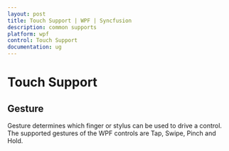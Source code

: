 ```yaml
---
layout: post
title: Touch Support | WPF | Syncfusion
description: common supports
platform: wpf
control: Touch Support
documentation: ug
---
```


# Touch Support

## Gesture

Gesture determines which finger or stylus can be used to drive a control. The supported gestures of the WPF controls are Tap, Swipe, Pinch and Hold.

